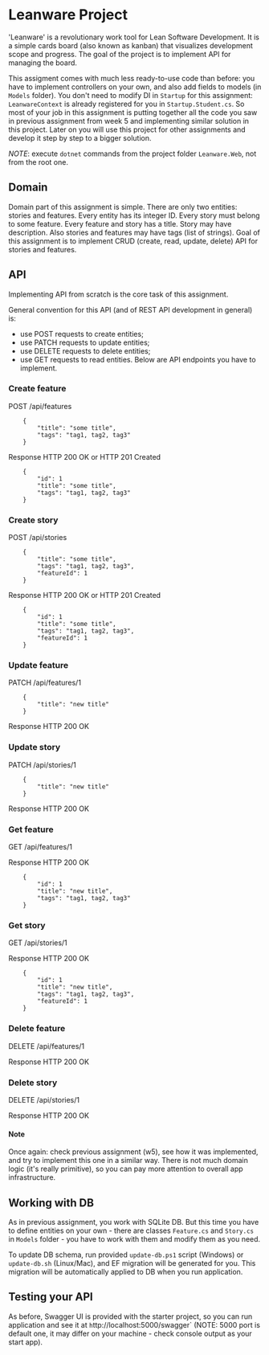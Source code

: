 # Leanware Project

'Leanware' is a revolutionary work tool for Lean Software Development. It is a simple cards board (also known as kanban) that visualizes development scope and progress. The goal of the project is to implement API for managing the board.

This assigment comes with much less ready-to-use code than before: you have to implement controllers on your own, and also add fields to models (in `Models` folder). You don't need to modify DI in `Startup` for this assignment: `LeanwareContext` is already registered for you in `Startup.Student.cs`. So most of your job in this assignment is putting together all the code you saw in previous assignment from week 5 and implementing similar solution in this project. Later on you will use this project for other assignments and develop it step by step to a bigger solution.

*NOTE*: execute `dotnet` commands from the project folder `Leanware.Web`, not from the root one.

## Domain

Domain part of this assignment is simple. There are only two entities: stories and features. Every entity has its integer ID. Every story must belong to some feature. Every feature and story has a title. Story may have description. Also stories and features may have tags (list of strings). Goal of this assignment is to implement CRUD (create, read, update, delete) API for stories and features.

## API

Implementing API from scratch is the core task of this assignment.

General convention for this API (and of REST API development in general) is:

- use POST requests to create entities;
- use PATCH requests to update entities;
- use DELETE requests to delete entities;
- use GET requests to read entities. Below are API endpoints you have to implement.

### Create feature

POST /api/features
```
    {
        "title": "some title",
        "tags": "tag1, tag2, tag3"
    }
```

Response
HTTP 200 OK or HTTP 201 Created
```
    {
        "id": 1
        "title": "some title",
        "tags": "tag1, tag2, tag3"
    }
```

### Create story

POST /api/stories
```
    {
        "title": "some title",
        "tags": "tag1, tag2, tag3",
        "featureId": 1
    }
```

Response
HTTP 200 OK or HTTP 201 Created
```
    {
        "id": 1
        "title": "some title",
        "tags": "tag1, tag2, tag3",
        "featureId": 1
    }
```

### Update feature

PATCH /api/features/1
```
    {
        "title": "new title"
    }
```

Response
HTTP 200 OK

### Update story

PATCH /api/stories/1
```
    {
        "title": "new title"
    }
```

Response
HTTP 200 OK

### Get feature

GET /api/features/1

Response
HTTP 200 OK
```
    {
        "id": 1
        "title": "new title",
        "tags": "tag1, tag2, tag3"
    }
```

### Get story

GET /api/stories/1

Response
HTTP 200 OK
```
    {
        "id": 1
        "title": "new title",
        "tags": "tag1, tag2, tag3",
        "featureId": 1
    }
```

### Delete feature

DELETE /api/features/1

Response
HTTP 200 OK

### Delete story

DELETE /api/stories/1

Response
HTTP 200 OK

#### Note

Once again: check previous assignment (w5), see how it was implemented, and try to implement this one in a similar way. There is not much domain logic (it's really primitive), so you can pay more attention to overall app infrastructure.

## Working with DB

As in previous assignment, you work with SQLite DB. But this time you have to define entities on your own - there are classes `Feature.cs` and `Story.cs` in `Models` folder - you have to work with them and modify them as you need.

To update DB schema, run provided `update-db.ps1` script (Windows) or `update-db.sh` (Linux/Mac), and EF migration will be generated for you. This migration will be automatically applied to DB when you run application.

## Testing your API

As before, Swagger UI is provided with the starter project, so you can run application and see it at `h`ttp://localhost:5000/swagger` (NOTE: 5000 port is default one, it may differ on your machine - check console output as your start app).
